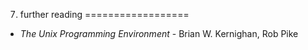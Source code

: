 7. further reading
==================

- _The Unix Programming Environment_ - Brian W. Kernighan, Rob Pike
